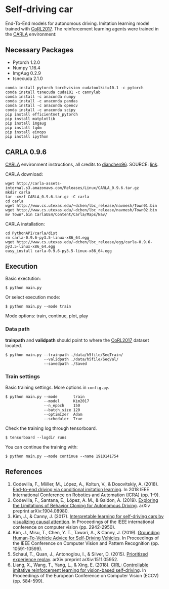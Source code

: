 Self-driving car
================

End-To-End models for autonomous driving. Imitation learning model trained with <a href="https://github.com/carla-simulator/imitation-learning">CoRL2017</a>. The reinforcement learning agents were trained in the <a href="https://github.com/carla-simulator/carla">CARLA</a> environment:

## Necessary Packages
* Pytorch  1.2.0
* Numpy    1.16.4
* ImgAug   0.2.9 
* tsnecuda 2.1.0
```
conda install pytorch torchvision cudatoolkit=10.1 -c pytorch
conda install tsnecuda cuda101 -c cannylab
conda install -c anaconda numpy
conda install -c anaconda pandas
conda install -c anaconda opencv
conda install -c anaconda scipy
pip install efficientnet_pytorch
pip install matplotlib
pip install imgaug
pip install tqdm
pip install einops
pip install ipython
```

## CARLA 0.9.6
<a href="https://github.com/carla-simulator/carla">CARLA</a> environment instructions, all credits to <a href="https://github.com/dianchen96">dianchen96</a>. SOURCE: <a href="https://github.com/dianchen96/LearningByCheating">link</a>.

CARLA download:
```
wget http://carla-assets-internal.s3.amazonaws.com/Releases/Linux/CARLA_0.9.6.tar.gz
mkdir carla
tar -xvzf CARLA_0.9.6.tar.gz -C carla
cd carla
wget http://www.cs.utexas.edu/~dchen/lbc_release/navmesh/Town01.bin
wget http://www.cs.utexas.edu/~dchen/lbc_release/navmesh/Town02.bin
mv Town*.bin CarlaUE4/Content/Carla/Maps/Nav/
```

CARLA installation:
```
cd PythonAPI/carla/dist
rm carla-0.9.6-py3.5-linux-x86_64.egg
wget http://www.cs.utexas.edu/~dchen/lbc_release/egg/carla-0.9.6-py3.5-linux-x86_64.egg
easy_install carla-0.9.6-py3.5-linux-x86_64.egg
```

## Execution
Basic exectution:
```
$ python main.py
```
Or select execution mode:
```
$ python main.py --mode train
```
Mode options: train, continue, plot, play

### Data path
**trainpath** and **validpath** should point to where the <a href="https://github.com/carla-simulator/imitation-learning">CoRL2017</a> dataset located.
```
$ python main.py --trainpath ./data/h5file/SeqTrain/
                 --validpath ./data/h5file/SeqVal/
                 --savedpath ./Saved
```

### Train settings
Basic training settings. More options in `config.py`.
```
$ python main.py --mode       train
                 --model      Kim2017
                 --n_epoch    150
                 --batch_size 120
                 --optimizer  Adam
                 --scheduler  True
```

Check the training log through tensorboard.
```
$ tensorboard --logdir runs
```

You can continue the training with:
```
$ python main.py --mode continue --name 1910141754
```


## References

1. Codevilla, F., Miiller, M., López, A., Koltun, V., & Dosovitskiy, A. (2018). <a href="https://arxiv.org/pdf/1710.02410">End-to-end driving via conditional imitation learning</a>. In 2018 IEEE International Conference on Robotics and Automation (ICRA) (pp. 1-9). 
2. Codevilla, F., Santana, E., López, A. M., & Gaidon, A. (2019). <a href="https://arxiv.org/pdf/1904.08980">Exploring the Limitations of Behavior Cloning for Autonomous Driving</a>. arXiv preprint arXiv:1904.08980.
3. Kim, J., & Canny, J. (2017). <a href="http://openaccess.thecvf.com/content_ICCV_2017/papers/Kim_Interpretable_Learning_for_ICCV_2017_paper.pdf">Interpretable learning for self-driving cars by visualizing causal attention</a>. In Proceedings of the IEEE international conference on computer vision (pp. 2942-2950).
4. Kim, J., Misu, T., Chen, Y. T., Tawari, A., & Canny, J. (2019). <a href="http://openaccess.thecvf.com/content_CVPR_2019/papers/Kim_Grounding_Human-To-Vehicle_Advice_for_Self-Driving_Vehicles_CVPR_2019_paper.pdf">Grounding Human-To-Vehicle Advice for Self-Driving Vehicles</a>. In Proceedings of the IEEE Conference on Computer Vision and Pattern Recognition (pp. 10591-10599).
5. Schaul, T., Quan, J., Antonoglou, I., & Silver, D. (2015). <a href="https://arxiv.org/pdf/1511.05952">Prioritized experience replay</a>. arXiv preprint arXiv:1511.05952.
6. Liang, X., Wang, T., Yang, L., & Xing, E. (2018). <a href="http://openaccess.thecvf.com/content_ECCV_2018/papers/Xiaodan_Liang_CIRL_Controllable_Imitative_ECCV_2018_paper.pdf">CIRL: Controllable imitative reinforcement learning for vision-based self-driving</a>. In Proceedings of the European Conference on Computer Vision (ECCV) (pp. 584-599).
